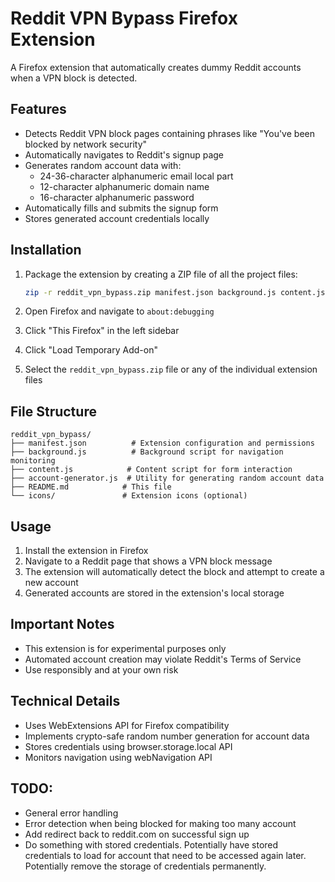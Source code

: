 # Reddit VPN Bypass Firefox Extension

A Firefox extension that automatically creates dummy Reddit accounts when a VPN block is detected.

## Features

- Detects Reddit VPN block pages containing phrases like "You've been blocked by network security"
- Automatically navigates to Reddit's signup page
- Generates random account data with:
  - 24-36-character alphanumeric email local part
  - 12-character alphanumeric domain name
  - 16-character alphanumeric password
- Automatically fills and submits the signup form
- Stores generated account credentials locally

## Installation

1. Package the extension by creating a ZIP file of all the project files:
   ```bash
   zip -r reddit_vpn_bypass.zip manifest.json background.js content.js account-generator.js icons/
   ```

2. Open Firefox and navigate to `about:debugging`

3. Click "This Firefox" in the left sidebar

4. Click "Load Temporary Add-on"

5. Select the `reddit_vpn_bypass.zip` file or any of the individual extension files

## File Structure

```
reddit_vpn_bypass/
├── manifest.json          # Extension configuration and permissions
├── background.js          # Background script for navigation monitoring
├── content.js            # Content script for form interaction
├── account-generator.js  # Utility for generating random account data
├── README.md            # This file
└── icons/               # Extension icons (optional)
```

## Usage

1. Install the extension in Firefox
2. Navigate to a Reddit page that shows a VPN block message
3. The extension will automatically detect the block and attempt to create a new account
4. Generated accounts are stored in the extension's local storage

## Important Notes

- This extension is for experimental purposes only
- Automated account creation may violate Reddit's Terms of Service
- Use responsibly and at your own risk


## Technical Details

- Uses WebExtensions API for Firefox compatibility
- Implements crypto-safe random number generation for account data
- Stores credentials using browser.storage.local API
- Monitors navigation using webNavigation API

## TODO:

- General error handling
- Error detection when being blocked for making too many account
- Add redirect back to reddit.com on successful sign up
- Do something with stored credentials. Potentially have stored credentials to load for account that need to be accessed again later. Potentially remove the storage of credentials permanently.

